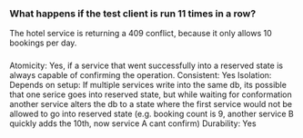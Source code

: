 ### What happens if the test client is run 11 times in a row?

The hotel service is returning a 409 conflict, because it only allows 10 bookings per day.

### 

Atomicity: Yes, if a service that went successfully into a reserved state is always capable of confirming the operation.
Consistent: Yes
Isolation: Depends on setup: If multiple services write into the same db, its possible that one serice goes into reserved state,
but while waiting for conformation another service alters the db to a state where the first service would not be allowed to
go into reserved state (e.g. booking count is 9, another service B quickly adds the 10th, now service A cant confirm)
Durability: Yes

